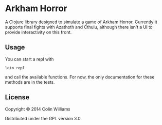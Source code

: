 # Arkham Horror

A Clojure library designed to simulate a game of Arkham Horror.  Currently it supports final fights with Azathoth and Cthulu, although there isn't a UI to provide interactivity on this front.

## Usage

You can start a repl with

	lein repl

and call the available functions.  For now, the only documentation for these methods are in the tests.

## License

Copyright © 2014 Colin Williams

Distributed under the GPL version 3.0.
